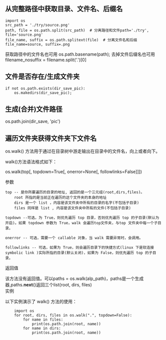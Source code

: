## 从完整路径中获取目录、文件名、后缀名
    import os
    src_path = './try/source.png'
    path, file = os.path.split(src_path)  # 分离路径和文件path='./try', file='source.png'
    file_name, suffix = os.path.splitext(file)  # 分离文件名和后缀file_name=source, suffix=.png
获取路径中的文件名也可用 os.path.basename(path);
去掉文件后缀名也可用 filename_nosuffix = filename.split('.')[0]
## 文件是否存在/生成文件夹 
    if not os.path.exists(dir_save_pic): 
        os.makedirs(dir_save_pic); 
## 生成(合并)文件路径
os.path.join(dir_save, 'pic')
## 遍历文件夹获得文件夹下文件名
os.walk() 方法用于通过在目录树中游走输出在目录中的文件名，向上或者向下。

walk()方法语法格式如下：

os.walk(top[, topdown=True[, onerror=None[, followlinks=False]]])

参数

    top -- 是你所要遍历的目录的地址, 返回的是一个三元组(root,dirs,files)。
        root 所指的是当前正在遍历的这个文件夹的本身的地址
        dirs 是一个 list ，内容是该文件夹中所有的目录的名字(不包括子目录)
        files 同样是 list , 内容是该文件夹中所有的文件(不包括子目录)

    topdown --可选，为 True，则优先遍历 top 目录，否则优先遍历 top 的子目录(默认为开启)。如果 topdown 参数为 True，walk 会遍历top文件夹，与top 文件夹中每一个子目录。

    onerror -- 可选，需要一个 callable 对象，当 walk 需要异常时，会调用。

    followlinks -- 可选，如果为 True，则会遍历目录下的快捷方式(linux 下是软连接 symbolic link )实际所指的目录(默认关闭)，如果为 False，则优先遍历 top 的子目录。

返回值

该方法没有返回值。可以paths = os.walk(alp_path)，paths是一个生成器,paths.__next__()返回三个list(root, dirs, files)  
实例  

以下实例演示了 walk() 方法的使用：  

        import os
        for root, dirs, files in os.walk(".", topdown=False):
            for name in files:
                print(os.path.join(root, name))
            for name in dirs:
                print(os.path.join(root, name))
